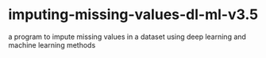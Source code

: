 # imputing-missing-values-dl-ml-v3.5
a program to impute missing values in a dataset using deep learning and machine learning methods
